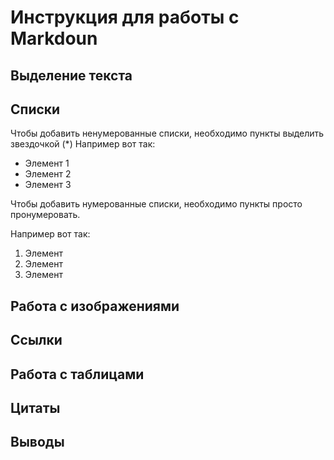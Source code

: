 # Инструкция для работы с Markdoun

## Выделение текста

## Списки
Чтобы добавить ненумерованные списки, необходимо пункты выделить звездочкой (*)
Например вот так:
* Элемент 1
* Элемент 2
* Элемент 3

Чтобы добавить нумерованные списки, необходимо пункты просто пронумеровать.

Например вот так:

1. Элемент
2. Элемент
3. Элемент



## Работа с изображениями

## Ссылки

## Работа с таблицами

## Цитаты   

## Выводы